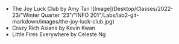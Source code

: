 - The Joy Luck Club by Amy Tan
![Image](Desktop/Classes/2022-23/"Winter Quarter '23"/"INFO 201"/Labs/lab2-git-markdown/images/the-joy-luck-club.jpg)
- Crazy Rich Asians by Kevin Kwan
- Little Fires Everywhere by Celeste Ng